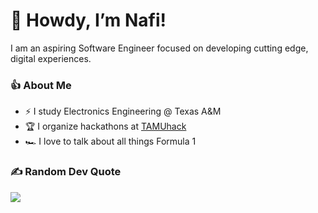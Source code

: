 # 👋 Howdy, I’m Nafi!

I am an aspiring Software Engineer focused on developing cutting edge, digital experiences.

### 👍 About Me

- ⚡️ I study Electronics Engineering @ Texas A&M
- 🏆 I organize hackathons at [TAMUhack](https://tamuhack.org/)
- 🏎️ I love to talk about all things Formula 1

### ✍️ Random Dev Quote

![](https://quotes-github-readme.vercel.app/api?type=horizontal&theme=dark)
